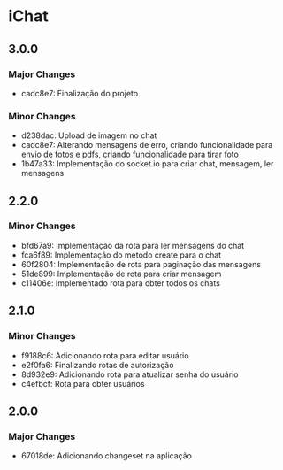 # iChat

## 3.0.0

### Major Changes

- cadc8e7: Finalização do projeto

### Minor Changes

- d238dac: Upload de imagem no chat
- cadc8e7: Alterando mensagens de erro, criando funcionalidade para envio de fotos e pdfs, criando funcionalidade para tirar foto
- 1b47a33: Implementação do socket.io para criar chat, mensagem, ler mensagens

## 2.2.0

### Minor Changes

- bfd67a9: Implementação da rota para ler mensagens do chat
- fca6f89: Implementação do método create para o chat
- 60f2804: Implementação de rota para paginação das mensagens
- 51de899: Implementação de rota para criar mensagem
- c11406e: Implementado rota para obter todos os chats

## 2.1.0

### Minor Changes

- f9188c6: Adicionando rota para editar usuário
- e2f0fa6: Finalizando rotas de autorização
- 8d932e9: Adicionando rota para atualizar senha do usuário
- c4efbcf: Rota para obter usuários

## 2.0.0

### Major Changes

- 67018de: Adicionando changeset na aplicação
